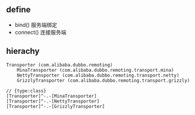 
## define

* bind() 服务端绑定
* connect() 连接服务端

## hierachy
```
Transporter (com.alibaba.dubbo.remoting)
    MinaTransporter (com.alibaba.dubbo.remoting.transport.mina)
    NettyTransporter (com.alibaba.dubbo.remoting.transport.netty)
    GrizzlyTransporter (com.alibaba.dubbo.remoting.transport.grizzly)
```

```yuml
// {type:class}
[Transporter]^-.-[MinaTransporter]
[Transporter]^-.-[NettyTransporter]
[Transporter]^-.-[GrizzlyTransporter]

```